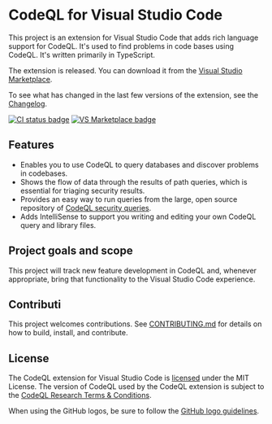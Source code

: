 # CodeQL for Visual Studio Code

This project is an extension for Visual Studio Code that adds rich language support for CodeQL. It's used to find problems in code bases using CodeQL. It's written primarily in TypeScript.

The extension is released. You can download it from the [Visual Studio Marketplace](https://marketplace.visualstudio.com/items?itemName=github.vscode-codeql).

To see what has changed in the last few versions of the extension, see the [Changelog](https://github.com/github/vscode-codeql/blob/master/extensions/ql-vscode/CHANGELOG.md).

[![CI status badge](https://github.com/github/vscode-codeql/workflows/Build%20Extension/badge.svg)](https://github.com/github/vscode-codeql/actions?query=workflow%3A%22Build+Extension%22+branch%3Amaster)
[![VS Marketplace badge](https://vsmarketplacebadge.apphb.com/version/github.vscode-codeql.svg)](https://marketplace.visualstudio.com/items?itemName=github.vscode-codeql)

## Features

* Enables you to use CodeQL to query databases and discover problems in codebases.
* Shows the flow of data through the results of path queries, which is essential for triaging security results.
* Provides an easy way to run queries from the large, open source repository of [CodeQL security queries](https://github.com/Semmle/ql).
* Adds IntelliSense to support you writing and editing your own CodeQL query and library files.


## Project goals and scope

This project will track new feature development in CodeQL and, whenever appropriate, bring that functionality to the Visual Studio Code experience.

## Contributi
This project welcomes contributions. See [CONTRIBUTING.md](CONTRIBUTING.md) for details on how to build, install, and contribute.

## License

The CodeQL extension for Visual Studio Code is [licensed](LICENSE.md) under the MIT License. The version of CodeQL used by the CodeQL extension is subject to the [CodeQL Research Terms & Conditions](https://securitylab.github.com/tools/codeql/license).

When using the GitHub logos, be sure to follow the [GitHub logo guidelines](https://github.com/logos).
